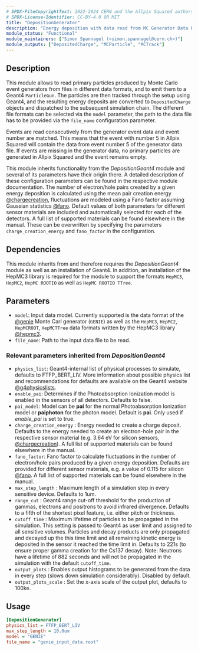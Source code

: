 ```yaml
---
# SPDX-FileCopyrightText: 2022-2024 CERN and the Allpix Squared authors
# SPDX-License-Identifier: CC-BY-4.0 OR MIT
title: "DepositionGenerator"
description: "Energy deposition with data read from MC Generator Data Files"
module_status: "Functional"
module_maintainers: ["Simon Spannagel (<simon.spannagel@cern.ch>)"]
module_outputs: ["DepositedCharge", "MCParticle", "MCTrack"]
---
```


## Description

This module allows to read primary particles produced by Monte Carlo event generators from files in different data formats, and to emit them to a Geant4 `ParticleGun`.
The particles are then tracked through the setup using Geant4, and the resulting energy deposits are converted to `DepositedCharge` objects and dispatched to the subsequent simulation chain.
The different file formats can be selected via the `model` parameter, the path to the data file has to be provided via the `file_name` configuration parameter.

Events are read consecutively from the generator event data and event number are matched. This means that the event with number 5 in Allpix Squared will contain the data from event number 5 of the generator data file. If events are missing in the generator data, no primary particles are generated in Allpix Squared and the event remains empty.

This module inherits functionality from the *DepositionGeant4* module and several of its parameters have their origin there.
A detailed description of these configuration parameters can be found in the respective module documentation.
The number of electron/hole pairs created by a given energy deposition is calculated using the mean pair creation energy [@chargecreation], fluctuations are modeled using a Fano factor assuming Gaussian statistics [@fano].
Default values of both parameters for different sensor materials are included and automatically selected for each of the detectors. A full list of supported materials can be found elsewhere in the manual.
These can be overwritten by specifying the parameters `charge_creation_energy` and `fano_factor` in the configuration.

## Dependencies

This module inherits from and therefore requires the *DepositionGeant4* module as well as an installation of Geant4.
In addition, an installation of the HepMC3 library is required for the module to support the formats `HepMC3`, `HepMC2`, `HepMC ROOTIO` as well as `HepMC ROOTIO TTree`.

## Parameters

* `model`: Input data model. Currently supported is the data format of the [@genie] Monte Carl generator (`GENIE`) as well as the `HepMC3`, `HepMC2`, `HepMCROOT`, `HepMCTTree` data formats written by the HepMC3 library [@hepmc3].
* `file_name`: Path to the input data file to be read.

### Relevant parameters inherited from *DepositionGeant4*

* `physics_list`: Geant4-internal list of physical processes to simulate, defaults to FTFP_BERT_LIV. More information about possible physics list and recommendations for defaults are available on the Geant4 website [@g4physicslists].
* `enable_pai`: Determines if the Photoabsorption Ionization model is enabled in the sensors of all detectors. Defaults to false.
* `pai_model`: Model can be **pai** for the normal Photoabsorption Ionization model or **paiphoton** for the photon model. Default is **pai**. Only used if *enable_pai* is set to true.
* `charge_creation_energy` : Energy needed to create a charge deposit. Defaults to the energy needed to create an electron-hole pair in the respective sensor material (e.g. 3.64 eV for silicon sensors, [@chargecreation]). A full list of supported materials can be found elsewhere in the manual.
* `fano_factor`: Fano factor to calculate fluctuations in the number of electron/hole pairs produced by a given energy deposition. Defaults are provided for different sensor materials, e.g. a value of 0.115 for silicon [@fano]. A full list of supported materials can be found elsewhere in the manual.
* `max_step_length` : Maximum length of a simulation step in every sensitive device. Defaults to 1um.
* `range_cut` : Geant4 range cut-off threshold for the production of gammas, electrons and positrons to avoid infrared divergence. Defaults to a fifth of the shortest pixel feature, i.e. either pitch or thickness.
* `cutoff_time` : Maximum lifetime of particles to be propagated in the simulation. This setting is passed to Geant4 as user limit and assigned to all sensitive volumes. Particles and decay products are only propagated and decayed up the this time limit and all remaining kinetic energy is deposited in the sensor it reached the time limit in. Defaults to 221s (to ensure proper gamma creation for the Cs137 decay).
Note: Neutrons have a lifetime of 882 seconds and will not be propagated in the simulation with the default `cutoff_time`.
* `output_plots` : Enables output histograms to be generated from the data in every step (slows down simulation considerably). Disabled by default.
* `output_plots_scale` : Set the x-axis scale of the output plot, defaults to 100ke.

## Usage

```ini
[DepositionGenerator]
physics_list = FTFP_BERT_LIV
max_step_length = 10.0um
model = "GENIE"
file_name = "genie_input_data.root"
```

[@genie]: https://doi.org/10.1016/j.nima.2009.12.009
[@hepmc3]: https://doi.org/10.1016/j.cpc.2020.107310
[@chargecreation]: https://doi.org/10.1103/PhysRevB.1.2945
[@fano]: https://doi.org/10.1103%2FPhysRevB.22.5565
[@g4physicslists]: https://geant4-userdoc.web.cern.ch/UsersGuides/PhysicsListGuide/html/index.html
